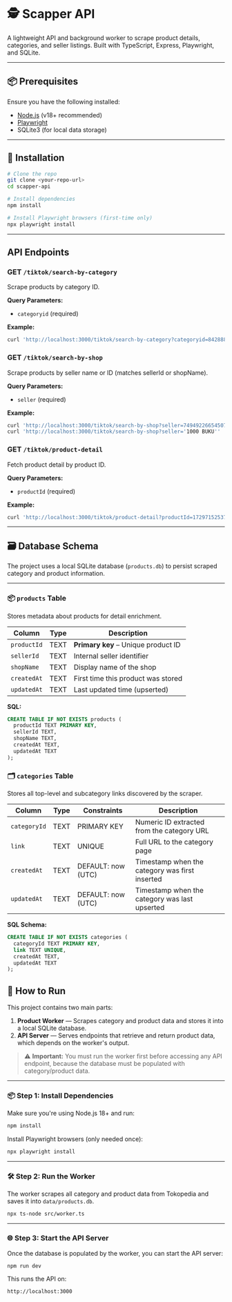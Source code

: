 # 🕵️ Scapper API

A lightweight API and background worker to scrape product details, categories, and seller listings. Built with TypeScript, Express, Playwright, and SQLite.

---

## 📦 Prerequisites

Ensure you have the following installed:

- [Node.js](https://nodejs.org/) (v18+ recommended)
- [Playwright](https://playwright.dev/docs/intro)
- SQLite3 (for local data storage)

---

## 🚀 Installation

```bash
# Clone the repo
git clone <your-repo-url>
cd scapper-api

# Install dependencies
npm install

# Install Playwright browsers (first-time only)
npx playwright install
```

---

## API Endpoints

### GET `/tiktok/search-by-category`

Scrape products by category ID.

**Query Parameters:**
- `categoryid` (required)

**Example:**
```bash
curl 'http://localhost:3000/tiktok/search-by-category?categoryid=842888'
```

### GET `/tiktok/search-by-shop`

Scrape products by seller name or ID (matches sellerId or shopName).

**Query Parameters:**
- `seller` (required)

**Example:**
```bash
curl 'http://localhost:3000/tiktok/search-by-shop?seller=7494922665450703600'
curl 'http://localhost:3000/tiktok/search-by-shop?seller='1000 BUKU''
```


### GET `/tiktok/product-detail`

Fetch product detail by product ID.

**Query Parameters:**
- `productId` (required)

**Example:**
```bash
curl 'http://localhost:3000/tiktok/product-detail?productId=1729715253716093680'
```

---

## 🗃️ Database Schema

The project uses a local SQLite database (`products.db`) to persist scraped category and product information.

---

### 📦 `products` Table

Stores metadata about products for detail enrichment.

| Column      | Type  | Description                          |
|-------------|-------|--------------------------------------|
| `productId` | TEXT  | **Primary key** – Unique product ID  |
| `sellerId`  | TEXT  | Internal seller identifier           |
| `shopName`  | TEXT  | Display name of the shop             |
| `createdAt` | TEXT  | First time this product was stored   |
| `updatedAt` | TEXT  | Last updated time (upserted)         |

**SQL:**
```sql
CREATE TABLE IF NOT EXISTS products (
  productId TEXT PRIMARY KEY,
  sellerId TEXT,
  shopName TEXT,
  createdAt TEXT,
  updatedAt TEXT
);
```

### 🗂️ `categories` Table

Stores all top-level and subcategory links discovered by the scraper.

| Column       | Type  | Constraints        | Description                                      |
|--------------|-------|--------------------|--------------------------------------------------|
| `categoryId` | TEXT  | PRIMARY KEY        | Numeric ID extracted from the category URL       |
| `link`       | TEXT  | UNIQUE             | Full URL to the category page                    |
| `createdAt`  | TEXT  | DEFAULT: now (UTC) | Timestamp when the category was first inserted   |
| `updatedAt`  | TEXT  | DEFAULT: now (UTC) | Timestamp when the category was last upserted    |

**SQL Schema:**
```sql
CREATE TABLE IF NOT EXISTS categories (
  categoryId TEXT PRIMARY KEY,
  link TEXT UNIQUE,
  createdAt TEXT,
  updatedAt TEXT
);
```

## 🚀 How to Run

This project contains two main parts:

1. **Product Worker** — Scrapes category and product data and stores it into a local SQLite database.
2. **API Server** — Serves endpoints that retrieve and return product data, which depends on the worker's output.

> ⚠️ **Important:** You must run the worker first before accessing any API endpoint, because the database must be populated with category/product data.

---

### 📦 Step 1: Install Dependencies

Make sure you're using Node.js 18+ and run:

```bash
npm install
```

Install Playwright browsers (only needed once):

```bash
npx playwright install
```

---

### 🛠️ Step 2: Run the Worker

The worker scrapes all category and product data from Tokopedia and saves it into `data/products.db`.

```bash
npx ts-node src/worker.ts
```
---

### 🌐 Step 3: Start the API Server

Once the database is populated by the worker, you can start the API server:

```bash
npm run dev
```

This runs the API on:

```
http://localhost:3000
```


